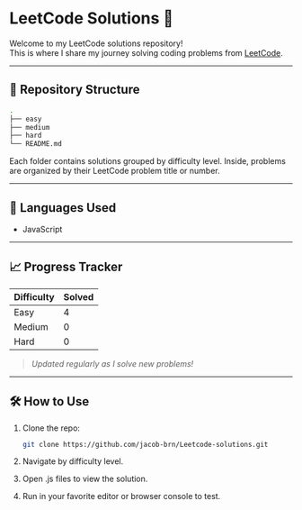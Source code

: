# LeetCode Solutions 🚀

Welcome to my LeetCode solutions repository!  
This is where I share my journey solving coding problems from [LeetCode](https://leetcode.com/).

---

## 📁 Repository Structure

```bash
.
├── easy
├── medium
├── hard
└── README.md
```

Each folder contains solutions grouped by difficulty level. Inside, problems are organized by their LeetCode problem title or number.

---

## 🧠 Languages Used

- JavaScript

---

## 📈 Progress Tracker

| Difficulty | Solved |
| ---------- | ------ |
| Easy       | 4      |
| Medium     | 0      |
| Hard       | 0      |

> _Updated regularly as I solve new problems!_

---

## 🛠 How to Use

1. Clone the repo:

   ```bash
   git clone https://github.com/jacob-brn/Leetcode-solutions.git
   ```

2. Navigate by difficulty level.

3. Open .js files to view the solution.

4. Run in your favorite editor or browser console to test.
